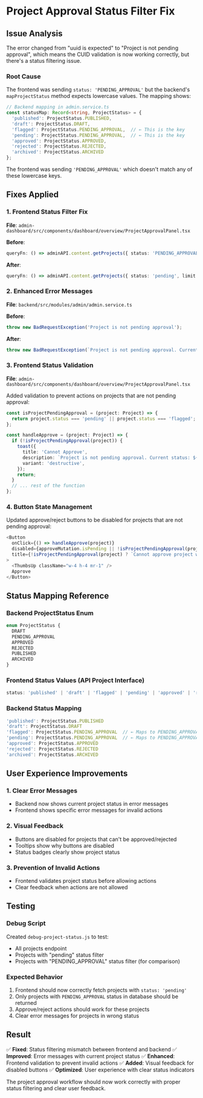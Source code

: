 # Project Approval Status Filter Fix

## Issue Analysis

The error changed from "uuid is expected" to "Project is not pending approval", which means the CUID validation is now working correctly, but there's a status filtering issue.

### Root Cause
The frontend was sending `status: 'PENDING_APPROVAL'` but the backend's `mapProjectStatus` method expects lowercase values. The mapping shows:

```typescript
// Backend mapping in admin.service.ts
const statusMap: Record<string, ProjectStatus> = {
  'published': ProjectStatus.PUBLISHED,
  'draft': ProjectStatus.DRAFT,
  'flagged': ProjectStatus.PENDING_APPROVAL,  // ← This is the key
  'pending': ProjectStatus.PENDING_APPROVAL,  // ← This is the key
  'approved': ProjectStatus.APPROVED,
  'rejected': ProjectStatus.REJECTED,
  'archived': ProjectStatus.ARCHIVED
};
```

The frontend was sending `'PENDING_APPROVAL'` which doesn't match any of these lowercase keys.

## Fixes Applied

### 1. Frontend Status Filter Fix
**File**: `admin-dashboard/src/components/dashboard/overview/ProjectApprovalPanel.tsx`

**Before**:
```typescript
queryFn: () => adminAPI.content.getProjects({ status: 'PENDING_APPROVAL', limit: 10 })
```

**After**:
```typescript
queryFn: () => adminAPI.content.getProjects({ status: 'pending', limit: 10 })
```

### 2. Enhanced Error Messages
**File**: `backend/src/modules/admin/admin.service.ts`

**Before**:
```typescript
throw new BadRequestException('Project is not pending approval');
```

**After**:
```typescript
throw new BadRequestException(`Project is not pending approval. Current status: ${project.status}`);
```

### 3. Frontend Status Validation
**File**: `admin-dashboard/src/components/dashboard/overview/ProjectApprovalPanel.tsx`

Added validation to prevent actions on projects that are not pending approval:

```typescript
const isProjectPendingApproval = (project: Project) => {
  return project.status === 'pending' || project.status === 'flagged';
};

const handleApprove = (project: Project) => {
  if (!isProjectPendingApproval(project)) {
    toast({
      title: 'Cannot Approve',
      description: `Project is not pending approval. Current status: ${project.status}`,
      variant: 'destructive',
    });
    return;
  }
  // ... rest of the function
};
```

### 4. Button State Management
Updated approve/reject buttons to be disabled for projects that are not pending approval:

```typescript
<Button
  onClick={() => handleApprove(project)}
  disabled={approveMutation.isPending || !isProjectPendingApproval(project)}
  title={!isProjectPendingApproval(project) ? `Cannot approve project with status: ${project.status}` : 'Approve project'}
>
  <ThumbsUp className="w-4 h-4 mr-1" />
  Approve
</Button>
```

## Status Mapping Reference

### Backend ProjectStatus Enum
```typescript
enum ProjectStatus {
  DRAFT
  PENDING_APPROVAL
  APPROVED
  REJECTED
  PUBLISHED
  ARCHIVED
}
```

### Frontend Status Values (API Project Interface)
```typescript
status: 'published' | 'draft' | 'flagged' | 'pending' | 'approved' | 'rejected' | 'archived'
```

### Backend Status Mapping
```typescript
'published': ProjectStatus.PUBLISHED
'draft': ProjectStatus.DRAFT
'flagged': ProjectStatus.PENDING_APPROVAL  // ← Maps to PENDING_APPROVAL
'pending': ProjectStatus.PENDING_APPROVAL  // ← Maps to PENDING_APPROVAL
'approved': ProjectStatus.APPROVED
'rejected': ProjectStatus.REJECTED
'archived': ProjectStatus.ARCHIVED
```

## User Experience Improvements

### 1. Clear Error Messages
- Backend now shows current project status in error messages
- Frontend shows specific error messages for invalid actions

### 2. Visual Feedback
- Buttons are disabled for projects that can't be approved/rejected
- Tooltips show why buttons are disabled
- Status badges clearly show project status

### 3. Prevention of Invalid Actions
- Frontend validates project status before allowing actions
- Clear feedback when actions are not allowed

## Testing

### Debug Script
Created `debug-project-status.js` to test:
- All projects endpoint
- Projects with "pending" status filter
- Projects with "PENDING_APPROVAL" status filter (for comparison)

### Expected Behavior
1. Frontend should now correctly fetch projects with `status: 'pending'`
2. Only projects with `PENDING_APPROVAL` status in database should be returned
3. Approve/reject actions should work for these projects
4. Clear error messages for projects in wrong status

## Result

✅ **Fixed**: Status filtering mismatch between frontend and backend
✅ **Improved**: Error messages with current project status
✅ **Enhanced**: Frontend validation to prevent invalid actions
✅ **Added**: Visual feedback for disabled buttons
✅ **Optimized**: User experience with clear status indicators

The project approval workflow should now work correctly with proper status filtering and clear user feedback. 